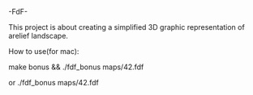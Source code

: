 -FdF-

This project is about creating a simplified 3D graphic representation of arelief landscape.

How to use(for mac):

make bonus && ./fdf_bonus maps/42.fdf

or ./fdf_bonus maps/42.fdf
